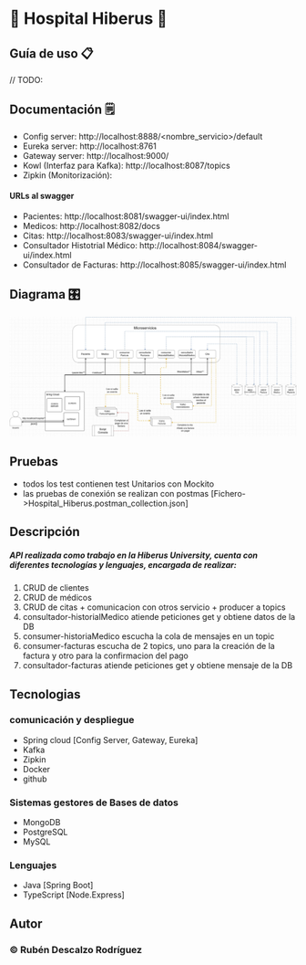 # 🏥 Hospital Hiberus 🏥

## Guía de uso 📋
// TODO:

## Documentación 🗒️
* Config server: http://localhost:8888/<nombre_servicio>/default
* Eureka server: http://localhost:8761
* Gateway server: http://localhost:9000/<servicio>
* Kowl (Interfaz para Kafka): http://localhost:8087/topics
* Zipkin (Monitorización): 

#### URLs al swagger
* Pacientes: http://localhost:8081/swagger-ui/index.html
* Medicos: http://localhost:8082/docs
* Citas: http://localhost:8083/swagger-ui/index.html
* Consultador Histotrial Médico: http://localhost:8084/swagger-ui/index.html
* Consultador de Facturas: http://localhost:8085/swagger-ui/index.html

## Diagrama 🎛️
![Diagrama.png](imagenes%2FDiagrama.jpg)

## Pruebas
* todos los test contienen test Unitarios con Mockito
* las pruebas de conexión se realizan con postmas [Fichero->Hospital_Hiberus.postman_collection.json]

## Descripción
##### API realizada como trabajo en la Hiberus University, cuenta con diferentes tecnologías y lenguajes, encargada de realizar:
1. CRUD de clientes
2. CRUD de médicos
3. CRUD de citas + comunicacion con otros servicio + producer a topics
4. consultador-historialMedico atiende peticiones get y obtiene datos de la DB
5. consumer-historiaMedico escucha la cola de mensajes en un topic
6. consumer-facturas escucha de 2 topics, uno para la creación de la factura y otro para la confirmacion del pago
7. consultador-facturas atiende peticiones get y obtiene mensaje de la DB

## Tecnologias
### comunicación y despliegue
* Spring cloud [Config Server, Gateway, Eureka]
* Kafka
* Zipkin
* Docker
* github

### Sistemas gestores de Bases de datos
* MongoDB
* PostgreSQL
* MySQL

### Lenguajes
* Java [Spring Boot]
* TypeScript [Node.Express]


## Autor
### © Rubén Descalzo Rodríguez